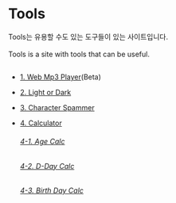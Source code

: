 # Tools

Tools는 유용할 수도 있는 도구들이 있는 사이트입니다.<br><br>
Tools is a site with tools that can be useful.


##
- <a href="https://github.com/DM-09/tools/tree/main/WMP">1. Web Mp3 Player</a>(Beta)
- <a href="https://github.com/DM-09/tools/tree/main/LoD">2. Light or Dark</a>
- <a href="https://github.com/DM-09/tools/tree/main/CS">3. Character Spammer</a>

- <a href="https://github.com/DM-09/tools/tree/main/Calc">4. Calculator</a><br>
  ###### <a href="https://github.com/DM-09/tools/tree/main/Calc/Age">4-1. Age Calc</a>
  ###### <a href="https://github.com/DM-09/tools/tree/main/Calc/DDay">4-2. D-Day Calc</a>
  ###### <a href="https://github.com/DM-09/tools/tree/main/Calc/BD">4-3. Birth Day Calc</a>
